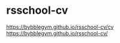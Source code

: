 # rsschool-cv

https://bybblegym.github.io/rsschool-cv/cv \
https://bybblegym.github.io/rsschool-cv/
